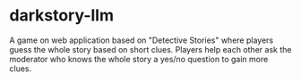 # darkstory-llm
A game on web application based on "Detective Stories" where players guess the whole story based on short clues. Players help each other ask the moderator who knows the whole story a yes/no question to gain more clues. 
